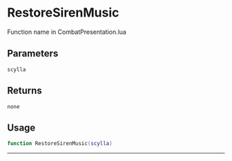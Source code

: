 # RestoreSirenMusic
Function name in CombatPresentation.lua
## Parameters
`scylla`
## Returns
`none`
## Usage
```lua
function RestoreSirenMusic(scylla)
```
---
